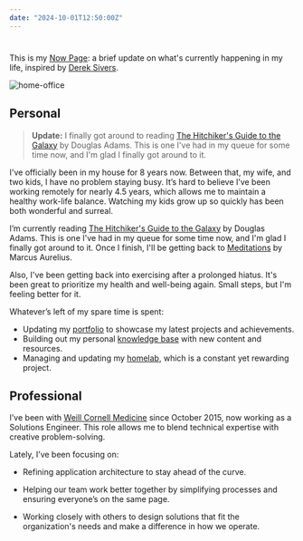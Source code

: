 ```yaml
---
date: "2024-10-01T12:50:00Z"
---
```

#

This is my [Now Page]: a brief update on what's currently happening in my life, inspired by [Derek Sivers].

![home-office](https://cdn.levine.io/uploads/portfolio/public/images/home-office.webp)

## Personal

> **Update:** I finally got around to reading [The Hitchiker's Guide to the Galaxy] by Douglas Adams. This is one I've had in my queue for some time now, and I'm glad I finally got around to it.

I've officially been in my house for 8 years now. Between that, my wife, and two kids, I have no problem staying busy. It’s hard to believe I’ve been working remotely for nearly 4.5 years, which allows me to maintain a healthy work-life balance. Watching my kids grow up so quickly has been both wonderful and surreal.

I’m currently reading [The Hitchiker's Guide to the Galaxy] by Douglas Adams. This is one I've had in my queue for some time now, and I'm glad I finally got around to it. Once I finish, I'll be getting back to [Meditations] by Marcus Aurelius.

Also, I've been getting back into exercising after a prolonged hiatus. It's been great to prioritize my health and well-being again. Small steps, but I'm feeling better for it.

Whatever’s left of my spare time is spent:

* Updating my [portfolio] to showcase my latest projects and achievements.
* Building out my personal [knowledge base] with new content and resources.
* Managing and updating my [homelab], which is a constant yet rewarding project.

## Professional

I’ve been with [Weill Cornell Medicine] since October 2015, now working as a Solutions Engineer. This role allows me to blend technical expertise with creative problem-solving.

Lately, I’ve been focusing on:

* Refining application architecture to stay ahead of the curve.
* Helping our team work better together by simplifying processes and ensuring everyone’s on the same page.
* Working closely with others to design solutions that fit the organization's needs and make a difference in how we operate.

  [now page]: https://nownownow.com/about
  [The Hitchiker's Guide to the Galaxy]: https://en.wikipedia.org/wiki/The_Hitchhiker%27s_Guide_to_the_Galaxy
  [portfolio]: https://dave.levine.io
  [knowledge base]: https://kb.levine.io
  [homelab]: https://cdn.levine.io/uploads/images/gallery/2023-11/network-diagram-1.png
  [Weill Cornell Medicine]: https://weill.cornell.edu/
  [Derek Sivers]: https://sive.rs/now
  [Meditations]: https://en.wikipedia.org/wiki/Meditations
